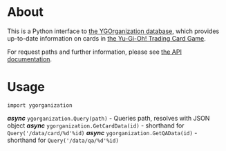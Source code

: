 # About

This is a Python interface to [the YGOrganization database](https://db.ygorganization.com/), which provides up-to-date information on cards in [the Yu-Gi-Oh! Trading Card Game](https://en.wikipedia.org/wiki/Yu-Gi-Oh!_Trading_Card_Game).

For request paths and further information, please see [the API documentation](https://db.ygorganization.com/about/api).

# Usage

`import ygorganization`

**_async_** `ygorganization.Query(path)` - Queries path, resolves with JSON object
**_async_** `ygorganization.GetCardData(id)` - shorthand for `Query('/data/card/%d'%id)`
**_async_** `ygorganization.GetQAData(id)` - shorthand for `Query('/data/qa/%d'%id)`
